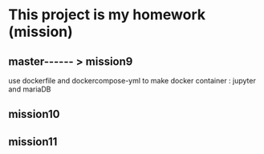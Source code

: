 # This project is my homework (mission)
## master------ > mission9
use  dockerfile  and dockercompose-yml to make docker container : jupyter and mariaDB

## mission10

## mission11
